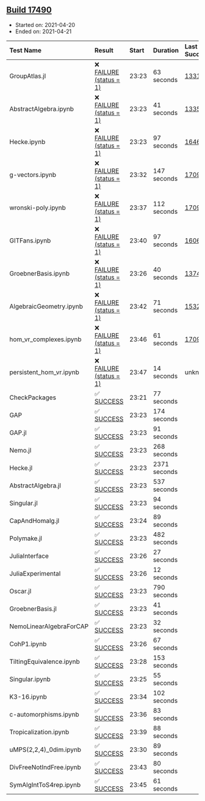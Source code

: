 ## [Build 17490](https://oscarci.mathematik.uni-kl.de/job/oscar/17490/)

* Started on: 2021-04-20
* Ended on: 2021-04-21

| Test Name    | Result | Start | Duration | Last Success | First Failure |
|:-------------|:-------|:------|:---------|:-------------|:--------------|
| GroupAtlas.jl | ❌ [FAILURE (status = 1)](https://oscarci.mathematik.uni-kl.de/job/oscar/17490/artifact/logs/build-17490/GroupAtlas.jl.log) | 23:23 | 63 seconds | [13311](https://oscarci.mathematik.uni-kl.de/job/oscar/13311/) | [13312](https://oscarci.mathematik.uni-kl.de/job/oscar/13312/) |
| AbstractAlgebra.ipynb | ❌ [FAILURE (status = 1)](https://oscarci.mathematik.uni-kl.de/job/oscar/17490/artifact/logs/build-17490/AbstractAlgebra.ipynb.log) | 23:23 | 41 seconds | [13355](https://oscarci.mathematik.uni-kl.de/job/oscar/13355/) | [13356](https://oscarci.mathematik.uni-kl.de/job/oscar/13356/) |
| Hecke.ipynb | ❌ [FAILURE (status = 1)](https://oscarci.mathematik.uni-kl.de/job/oscar/17490/artifact/logs/build-17490/Hecke.ipynb.log) | 23:23 | 97 seconds | [16463](https://oscarci.mathematik.uni-kl.de/job/oscar/16463/) | [16464](https://oscarci.mathematik.uni-kl.de/job/oscar/16464/) |
| g-vectors.ipynb | ❌ [FAILURE (status = 1)](https://oscarci.mathematik.uni-kl.de/job/oscar/17490/artifact/logs/build-17490/g-vectors.ipynb.log) | 23:32 | 147 seconds | [17099](https://oscarci.mathematik.uni-kl.de/job/oscar/17099/) | [17100](https://oscarci.mathematik.uni-kl.de/job/oscar/17100/) |
| wronski-poly.ipynb | ❌ [FAILURE (status = 1)](https://oscarci.mathematik.uni-kl.de/job/oscar/17490/artifact/logs/build-17490/wronski-poly.ipynb.log) | 23:37 | 112 seconds | [17098](https://oscarci.mathematik.uni-kl.de/job/oscar/17098/) | [17099](https://oscarci.mathematik.uni-kl.de/job/oscar/17099/) |
| GITFans.ipynb | ❌ [FAILURE (status = 1)](https://oscarci.mathematik.uni-kl.de/job/oscar/17490/artifact/logs/build-17490/GITFans.ipynb.log) | 23:40 | 97 seconds | [16068](https://oscarci.mathematik.uni-kl.de/job/oscar/16068/) | [16069](https://oscarci.mathematik.uni-kl.de/job/oscar/16069/) |
| GroebnerBasis.ipynb | ❌ [FAILURE (status = 1)](https://oscarci.mathematik.uni-kl.de/job/oscar/17490/artifact/logs/build-17490/GroebnerBasis.ipynb.log) | 23:26 | 40 seconds | [13748](https://oscarci.mathematik.uni-kl.de/job/oscar/13748/) | [13749](https://oscarci.mathematik.uni-kl.de/job/oscar/13749/) |
| AlgebraicGeometry.ipynb | ❌ [FAILURE (status = 1)](https://oscarci.mathematik.uni-kl.de/job/oscar/17490/artifact/logs/build-17490/AlgebraicGeometry.ipynb.log) | 23:42 | 71 seconds | [15322](https://oscarci.mathematik.uni-kl.de/job/oscar/15322/) | [15323](https://oscarci.mathematik.uni-kl.de/job/oscar/15323/) |
| hom_vr_complexes.ipynb | ❌ [FAILURE (status = 1)](https://oscarci.mathematik.uni-kl.de/job/oscar/17490/artifact/logs/build-17490/hom_vr_complexes.ipynb.log) | 23:46 | 61 seconds | [17099](https://oscarci.mathematik.uni-kl.de/job/oscar/17099/) | [17100](https://oscarci.mathematik.uni-kl.de/job/oscar/17100/) |
| persistent_hom_vr.ipynb | ❌ [FAILURE (status = 1)](https://oscarci.mathematik.uni-kl.de/job/oscar/17490/artifact/logs/build-17490/persistent_hom_vr.ipynb.log) | 23:47 | 14 seconds | unknown | unknown |
| CheckPackages | ✅ [SUCCESS](https://oscarci.mathematik.uni-kl.de/job/oscar/17490/artifact/logs/build-17490/CheckPackages.log) | 23:21 | 77 seconds |  |  |
| GAP | ✅ [SUCCESS](https://oscarci.mathematik.uni-kl.de/job/oscar/17490/artifact/logs/build-17490/GAP.log) | 23:23 | 174 seconds |  |  |
| GAP.jl | ✅ [SUCCESS](https://oscarci.mathematik.uni-kl.de/job/oscar/17490/artifact/logs/build-17490/GAP.jl.log) | 23:23 | 91 seconds |  |  |
| Nemo.jl | ✅ [SUCCESS](https://oscarci.mathematik.uni-kl.de/job/oscar/17490/artifact/logs/build-17490/Nemo.jl.log) | 23:23 | 268 seconds |  |  |
| Hecke.jl | ✅ [SUCCESS](https://oscarci.mathematik.uni-kl.de/job/oscar/17490/artifact/logs/build-17490/Hecke.jl.log) | 23:23 | 2371 seconds |  |  |
| AbstractAlgebra.jl | ✅ [SUCCESS](https://oscarci.mathematik.uni-kl.de/job/oscar/17490/artifact/logs/build-17490/AbstractAlgebra.jl.log) | 23:23 | 537 seconds |  |  |
| Singular.jl | ✅ [SUCCESS](https://oscarci.mathematik.uni-kl.de/job/oscar/17490/artifact/logs/build-17490/Singular.jl.log) | 23:23 | 94 seconds |  |  |
| CapAndHomalg.jl | ✅ [SUCCESS](https://oscarci.mathematik.uni-kl.de/job/oscar/17490/artifact/logs/build-17490/CapAndHomalg.jl.log) | 23:24 | 89 seconds |  |  |
| Polymake.jl | ✅ [SUCCESS](https://oscarci.mathematik.uni-kl.de/job/oscar/17490/artifact/logs/build-17490/Polymake.jl.log) | 23:23 | 482 seconds |  |  |
| JuliaInterface | ✅ [SUCCESS](https://oscarci.mathematik.uni-kl.de/job/oscar/17490/artifact/logs/build-17490/JuliaInterface.log) | 23:26 | 27 seconds |  |  |
| JuliaExperimental | ✅ [SUCCESS](https://oscarci.mathematik.uni-kl.de/job/oscar/17490/artifact/logs/build-17490/JuliaExperimental.log) | 23:26 | 12 seconds |  |  |
| Oscar.jl | ✅ [SUCCESS](https://oscarci.mathematik.uni-kl.de/job/oscar/17490/artifact/logs/build-17490/Oscar.jl.log) | 23:23 | 790 seconds |  |  |
| GroebnerBasis.jl | ✅ [SUCCESS](https://oscarci.mathematik.uni-kl.de/job/oscar/17490/artifact/logs/build-17490/GroebnerBasis.jl.log) | 23:23 | 41 seconds |  |  |
| NemoLinearAlgebraForCAP | ✅ [SUCCESS](https://oscarci.mathematik.uni-kl.de/job/oscar/17490/artifact/logs/build-17490/NemoLinearAlgebraForCAP.log) | 23:23 | 32 seconds |  |  |
| CohP1.ipynb | ✅ [SUCCESS](https://oscarci.mathematik.uni-kl.de/job/oscar/17490/artifact/logs/build-17490/CohP1.ipynb.log) | 23:26 | 67 seconds |  |  |
| TiltingEquivalence.ipynb | ✅ [SUCCESS](https://oscarci.mathematik.uni-kl.de/job/oscar/17490/artifact/logs/build-17490/TiltingEquivalence.ipynb.log) | 23:28 | 153 seconds |  |  |
| Singular.ipynb | ✅ [SUCCESS](https://oscarci.mathematik.uni-kl.de/job/oscar/17490/artifact/logs/build-17490/Singular.ipynb.log) | 23:25 | 55 seconds |  |  |
| K3-16.ipynb | ✅ [SUCCESS](https://oscarci.mathematik.uni-kl.de/job/oscar/17490/artifact/logs/build-17490/K3-16.ipynb.log) | 23:34 | 102 seconds |  |  |
| c-automorphisms.ipynb | ✅ [SUCCESS](https://oscarci.mathematik.uni-kl.de/job/oscar/17490/artifact/logs/build-17490/c-automorphisms.ipynb.log) | 23:36 | 83 seconds |  |  |
| Tropicalization.ipynb | ✅ [SUCCESS](https://oscarci.mathematik.uni-kl.de/job/oscar/17490/artifact/logs/build-17490/Tropicalization.ipynb.log) | 23:39 | 88 seconds |  |  |
| uMPS(2,2,4)_0dim.ipynb | ✅ [SUCCESS](https://oscarci.mathematik.uni-kl.de/job/oscar/17490/artifact/logs/build-17490/uMPS-2-2-4-_0dim.ipynb.log) | 23:30 | 89 seconds |  |  |
| DivFreeNotIndFree.ipynb | ✅ [SUCCESS](https://oscarci.mathematik.uni-kl.de/job/oscar/17490/artifact/logs/build-17490/DivFreeNotIndFree.ipynb.log) | 23:43 | 80 seconds |  |  |
| SymAlgIntToS4rep.ipynb | ✅ [SUCCESS](https://oscarci.mathematik.uni-kl.de/job/oscar/17490/artifact/logs/build-17490/SymAlgIntToS4rep.ipynb.log) | 23:45 | 61 seconds |  |  |
